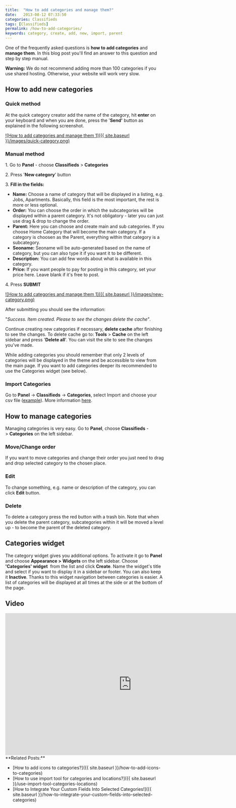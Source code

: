```yaml
---
title:  "How to add categories and manage them?"
date:   2013-08-12 07:33:50
categories: Classifieds
tags: [Classifieds]
permalink: /how-to-add-categories/
keywords: category, create, add, new, import, parent
---
```

One of the frequently asked questions is **how to add categories** and **manage them**. In this blog post you'll find an answer to this question and step by step manual.

<div class="alert alert-warning">
<strong><i class="glyphicon glyphicon-warning-sign"></i> Warning:</strong> We do not recommend adding more than 100 categories if you use shared hosting. Otherwise, your website will work very slow.
</div>

## How to add new categories

### Quick method

At the quick category creator add the name of the category, hit **enter** on your keyboard and when you are done, press the '**Send'** button as explained in the following screenshot.

<a href="{{ site.baseurl }}/images/quick-category.png" class="thumbnail gallery-item" data-gallery>
![How to add categories and manage them 1]({{ site.baseurl }}/images/quick-category.png)
</a>

### Manual method

1\. Go to **Panel** \- choose **Classifieds** > **Categories**

2\. Press '**New category**' button

3\. **Fill in the fields:**

  * **Name:** Choose a name of category that will be displayed in a listing, e.g. Jobs, Apartments. Basically, this field is the most important, the rest is more or less optional.
  * **Order:** You can choose the order in which the subcategories will be displayed within a parent category. It's not obligatory - later you can just use drag & drop to change the order.
  * **Parent:** Here you can choose and create main and sub categories. If you choose Home Category that will become the main category. If a category is choosen as the Parent, everything within that category is a subcategory.
  * **Seoname:** Seoname will be auto-generated based on the name of category, but you can also type it if you want it to be different.
  * **Description:** You can add few words about what is available in this category.
  * **Price:** If you want people to pay for posting in this category, set your price here. Leave blank if it's free to post.

4\. Press **SUBMIT** 

<a href="{{ site.baseurl }}/images/new-category.png" class="thumbnail gallery-item" data-gallery>
![How to add categories and manage them 1]({{ site.baseurl }}/images/new-category.png)
</a>

After submitting you should see the information: 

"_Success. Item created. Please to see the changes delete the cache"_. 

Continue creating new categories if necessary, **delete cache** after finishing to see the changes. To delete cache go to: **Tools** > **Cache** on the left sidebar and press '**Delete all**'. You can visit the site to see the changes you've made.

While adding categories you should remember that only 2 levels of categories will be displayed in the theme and be accessible to view from the main page. If you want to add categories deeper its recommended to use the Categories widget (see below). 

### Import Categories

Go to **Panel** -> **Classifieds** -> **Categories**, select Import and choose your csv file ([example](https://docs.google.com/uc?id=0B60e9iwQucDwTm1NRGlqcEZwdGM&export=download)). More information [here](http://docs.yclas.com/use-import-tool-categories-locations/#import-categories).

## How to manage categories

Managing categories is very easy. Go to **Panel**, choose **Classifieds** -> **Categories** on the left sidebar. 

### Move/Change order

If you want to move categories and change their order you just need to drag and drop selected category to the chosen place. 

### Edit

To change something, e.g. name or description of the category, you can click **Edit** button. 

### Delete

To delete a category press the red button with a trash bin. Note that when you delete the parent category, subcategories within it will be moved a level up - to become the parent of the deleted category.

## Categories widget

The category widget gives you additional options. To activate it go to **Panel** and choose **Appearance >** **Widgets** on the left sidebar. Choose **'Categories' widget**  from the list and click **Create**. Name the widget's title and select if you want to display it in a sidebar or footer. You can also keep it **Inactive**. Thanks to this widget navigation between categories is easier. A list of categories will be displayed at all times at the side or at the bottom of the page.

## Video

<iframe width="800" height="450" src="https://www.youtube.com/embed/eSfYedqoxIk" frameborder="0" allowfullscreen></iframe>

<br>
**Related Posts:**

  * [How to add icons to categories?]({{ site.baseurl }}/how-to-add-icons-to-categories)
  * [How to use import tool for categories and locations?]({{ site.baseurl }}/use-import-tool-categories-locations)
  * [How to Integrate Your Custom Fields Into Selected Categories!]({{ site.baseurl }}/how-to-integrate-your-custom-fields-into-selected-categories)